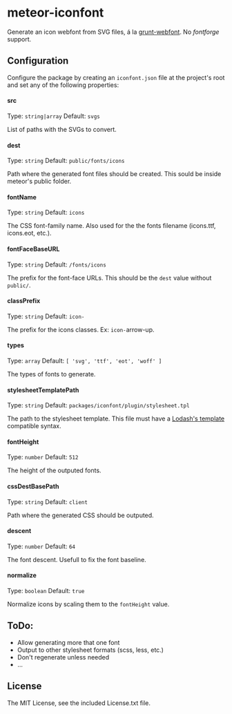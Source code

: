 # meteor-iconfont


Generate an icon webfont from SVG files, á la [grunt-webfont](https://github.com/sapegin/grunt-webfont). No _fontforge_ support.

## Configuration

Configure the package by creating an `iconfont.json` file at the project's root and set any of the following properties:

#### src

Type: `string|array` Default: `svgs`

List of paths with the SVGs to convert.

#### dest

Type: `string` Default: `public/fonts/icons`

Path where the generated font files should be created. This sould be inside meteor's public folder.

#### fontName

Type: `string` Default: `icons`

The CSS font-family name. Also used for the the fonts filename (icons.ttf, icons.eot, etc.).

#### fontFaceBaseURL

Type: `string` Default: `/fonts/icons`

The prefix for the font-face URLs. This should be the `dest` value without `public/`.

#### classPrefix

Type: `string` Default: `icon-`

The prefix for the icons classes. Ex: `icon-`arrow-up.

#### types

Type: `array` Default: `[ 'svg', 'ttf', 'eot', 'woff' ]`

The types of fonts to generate.

#### stylesheetTemplatePath

Type: `string` Default: `packages/iconfont/plugin/stylesheet.tpl`

The path to the stylesheet template. This file must have a [Lodash's template](http://lodash.com/docs#template) compatible syntax.

#### fontHeight

Type: `number` Default: `512`

The height of the outputed fonts.

#### cssDestBasePath

Type: `string` Default: `client`

Path where the generated CSS should be outputed.


#### descent

Type: `number` Default: `64`

The font descent. Usefull to fix the font baseline.

#### normalize

Type: `boolean` Default: `true`

Normalize icons by scaling them to the `fontHeight` value.


## ToDo:

* Allow generating more that one font
* Output to other stylesheet formats (scss, less, etc.)
* Don't regenerate unless needed
* ...

## License

The MIT License, see the included License.txt file.
